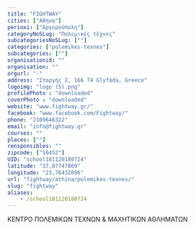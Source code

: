 ```yaml
---
title: "FIGHTWAY"
cities: ["Αθήνα"]
perioxi: ["Αργυρούπολη"]
categoryNoSLug: "Πολεμικές τέχνες"
subcategoriesNoSLug: [""]
categories: ["polemikes-texnes"]
subcategories: [""]
organisationid: ""
organisation: ""
orgurl: "-"
address: "Στοργής 2, 166 74 Glyfáda, Greece"
logoimg: "logo (5).png"
profilePhoto : "downloaded"
coverPhoto : "downloaded"
website: "www.fightway.gr/"
facebook: "www.facebook.com/Fightway/"
phone: "2109646322"
email: "info@fightway.gr"
courses: ""
places: [""]
rensponsibles: ""
zipcode: ["16452"]
UID: "school181120180724"
latitude: "37,87747869"
longitude: "23,76432896"
url: "fightway/athina/polemikes-texnes/"
slug: "fightway"
aliases:
    - /school181120180724
---
```



ΚΕΝΤΡΟ ΠΟΛΕΜΙΚΩΝ ΤΕΧΝΩΝ &amp; ΜΑΧΗΤΙΚΩΝ ΑΘΛΗΜΑΤΩΝ

